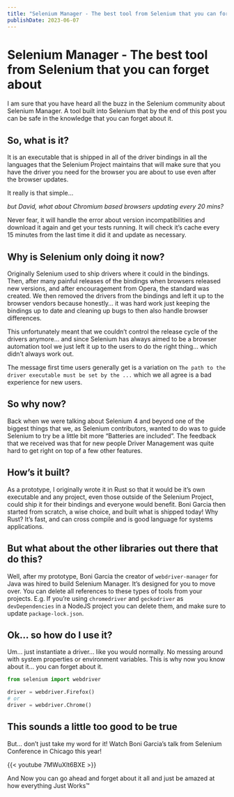 ```yaml
---
title: "Selenium Manager - The best tool from Selenium that you can forget about"
publishDate: 2023-06-07
---
```


# Selenium Manager - The best tool from Selenium that you can forget about

I am sure that you have heard all the buzz in the Selenium community about Selenium Manager. A tool built into Selenium that by the end of this post you can be safe in the knowledge that you can forget about it.

## So, what is it?

It is an executable that is shipped in all of the driver bindings in all the languages that the Selenium Project maintains that will make sure that you have the driver you need for the browser you are about to use even after the browser updates.

It really is that simple…

*but David, what about Chromium based browsers updating every 20 mins?*

Never fear, it will handle the error about version incompatibilities and download it again and get your tests running. It will check it’s cache every 15 minutes from the last time it did it and update as necessary.

## Why is Selenium only doing it now?

Originally Selenium used to ship drivers where it could in the bindings. Then, after many painful releases of the bindings when browsers released new versions, and after encouragement from Opera, the standard was created. We then removed the drivers from the bindings and left it up to the browser vendors because honestly… it was hard work just keeping the bindings up to date and cleaning up bugs to then also handle browser differences.

This unfortunately meant that we couldn’t control the release cycle of the drivers anymore… and since Selenium has always aimed to be a browser automation tool we just left it up to the users to do the right thing… which didn’t always work out.

The message first time users generally get is a variation on `The path to the driver executable must be set by the ...` which we all agree is a bad experience for new users.

## So why now?

Back when we were talking about Selenium 4 and beyond one of the biggest things that we, as Selenium contributors, wanted to do was to guide Selenium to try be a little bit more “Batteries are included”. The feedback that we received was that for new people Driver Management was quite hard to get right on top of a few other features.

## How’s it built?

As a prototype, I originally wrote it in Rust so that it would be it’s own executable and any project, even those outside of the Selenium Project, could ship it for their bindings and everyone would benefit. Boni Garcia then started from scratch, a wise choice, and built what is shipped today! Why Rust? It’s fast, and can cross compile and is good language for systems applications.

## But what about the other libraries out there that do this?

Well, after my prototype, Boni Garcia the creator of `webdriver-manager` for Java was hired to build Selenium Manager. It’s designed for you to move over. You can delete all references to these types of tools from your projects. E.g. If you’re using `chromedriver` and `geckodriver` as `devDependencies` in a NodeJS project you can delete them, and make sure to update `package-lock.json`.

## Ok… so how do I use it?

Um… just instantiate a driver… like you would normally. No messing around with system properties or environment variables. This is why now you know about it… you can forget about it.

```python
from selenium import webdriver

driver = webdriver.Firefox()
# or
driver = webdriver.Chrome()
```

## This sounds a little too good to be true

But… don’t just take my word for it! Watch Boni Garcia’s talk from Selenium Conference in Chicago this year!

{{< youtube 7MWuXlt6BXE >}}

And Now you can go ahead and forget about it all and just be amazed at how everything Just Works™️
